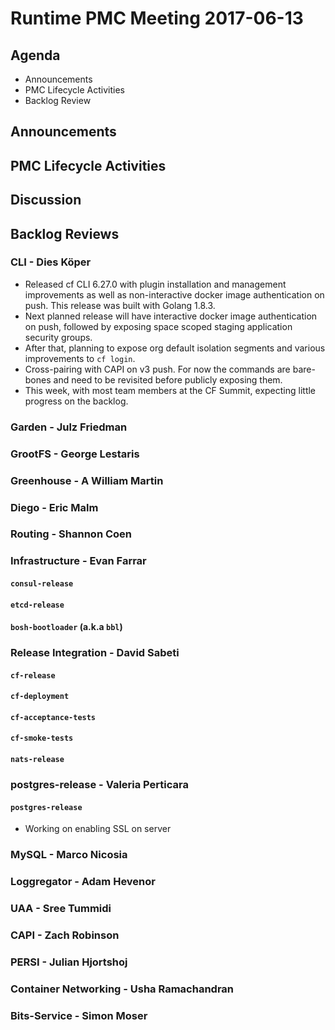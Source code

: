 # Runtime PMC Meeting 2017-06-13

## Agenda

* Announcements
* PMC Lifecycle Activities
* Backlog Review

## Announcements


## PMC Lifecycle Activities


## Discussion


## Backlog Reviews

### CLI - Dies Köper
- Released cf CLI 6.27.0 with plugin installation and management improvements as well as non-interactive docker image authentication on push. This release was built with Golang 1.8.3.
- Next planned release will have interactive docker image authentication on push, followed by exposing space scoped staging application security groups.
- After that, planning to expose org default isolation segments and various improvements to `cf login`.
- Cross-pairing with CAPI on v3 push. For now the commands are bare-bones and need to be revisited before publicly exposing them.
- This week, with most team members at the CF Summit, expecting little progress on the backlog.

### Garden - Julz Friedman

### GrootFS - George Lestaris


### Greenhouse - A William Martin


### Diego - Eric Malm


### Routing - Shannon Coen


### Infrastructure - Evan Farrar

#### `consul-release`


#### `etcd-release`

#### `bosh-bootloader` (a.k.a `bbl`)

### Release Integration - David Sabeti

#### `cf-release`

#### `cf-deployment`

#### `cf-acceptance-tests`

#### `cf-smoke-tests`

#### `nats-release`

### postgres-release - Valeria Perticara

#### `postgres-release`
- Working on enabling SSL on server

### MySQL - Marco Nicosia

### Loggregator - Adam Hevenor

### UAA - Sree Tummidi

### CAPI - Zach Robinson

### PERSI - Julian Hjortshoj

### Container Networking - Usha Ramachandran

### Bits-Service - Simon Moser
